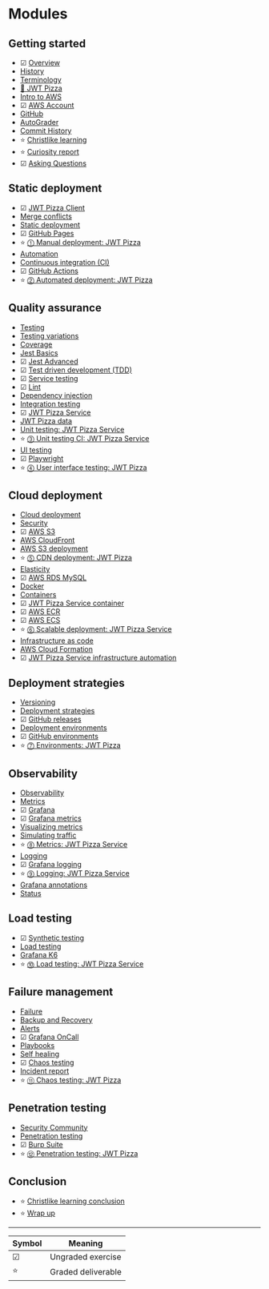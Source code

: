# Modules

## Getting started

- ☑ [Overview](overview/overview.md)
- [History](history/history.md)
- [Terminology](terminology/terminology.md)
- [🍕 JWT Pizza](jwtPizza/jwtPizza.md)
- [Intro to AWS](aws/aws.md)
- ☑ [AWS Account](awsAccount/awsAccount.md)
- [GitHub](gitHub/gitHub.md)
- [AutoGrader](autoGrader/autoGrader.md)
- [Commit History](gitHub/commitHistory.md)
- ⭐ [Christlike learning](christlikeLearning/christlikeLearning.md)
- ⭐ [Curiosity report](curiosityReport/curiosityReport.md)
- ☑ [Asking Questions](askingQuestions/askingQuestions.md)

## Static deployment

- ☑ [JWT Pizza Client](jwtPizzaClient/jwtPizzaClient.md)
- [Merge conflicts](mergeConflicts/mergeConflicts.md)
- [Static deployment](staticDeployment/staticDeployment.md)
- ☑ [GitHub Pages](gitHubPages/gitHubPages.md)
- ⭐ [⓵ Manual deployment: JWT Pizza](deliverable1ManualDeploy/deliverable1ManualDeploy.md)
- [Automation](automation/automation.md)
- [Continuous integration (CI)](continuousIntegration/continuousIntegration.md)
- ☑ [GitHub Actions](gitHubActions/gitHubActions.md)
- ⭐ [⓶ Automated deployment: JWT Pizza](deliverable2AutomatedDeploy/deliverable2AutomatedDeploy.md)

## Quality assurance

- [Testing](testing/testing.md)
- [Testing variations](testingCategories/testingCategories.md)
- [Coverage](coverage/coverage.md)
- [Jest Basics](jestBasics/jestBasics.md)
- ☑ [Jest Advanced](jestAdvanced/jestAdvanced.md)
- ☑ [Test driven development (TDD)](tdd/tdd.md)
- ☑ [Service testing](serviceTesting/serviceTesting.md)
- ☑ [Lint](lint/lint.md)
- [Dependency injection](dependencyInjection/dependencyInjection.md)
- [Integration testing](integrationTesting/integrationTesting.md)
- ☑ [JWT Pizza Service](jwtPizzaService/jwtPizzaService.md)
- [JWT Pizza data](jwtPizzaData/jwtPizzaData.md)
- [Unit testing: JWT Pizza Service](unitTestingJwtPizzaService/unitTestingJwtPizzaService.md)
- ⭐ [⓷ Unit testing CI: JWT Pizza Service](deliverable3UnitTesting/deliverable3UnitTesting.md)
- [UI testing](uiTesting/uiTesting.md)
- ☑ [Playwright](playwright/playwright.md)
- ⭐ [⓸ User interface testing: JWT Pizza](deliverable4UiTesting/deliverable4UiTesting.md)

## Cloud deployment

- [Cloud deployment](cloudDeployment/cloudDeployment.md)
- [Security](security/security.md)
- ☑ [AWS S3](awsS3/awsS3.md)
- [AWS CloudFront](awsCloudFront/awsCloudFront.md)
- [AWS S3 deployment](awsS3Deployment/awsS3Deployment.md)
- ⭐ [⓹ CDN deployment: JWT Pizza](deliverable5CdnDeploy/deliverable5CdnDeploy.md)
- [Elasticity](elasticity/elasticity.md)
- ☑ [AWS RDS MySQL](awsRdsMysql/awsRdsMysql.md)
- [Docker](docker/docker.md)
- [Containers](containers/containers.md)
- ☑ [JWT Pizza Service container](jwtPizzaServiceContainer/jwtPizzaServiceContainer.md)
- ☑ [AWS ECR](awsEcr/awsEcr.md)
- ☑ [AWS ECS](awsEcs/awsEcs.md)
- ⭐ [⓺ Scalable deployment: JWT Pizza Service](deliverable6ScalableDeploy/deliverable6ScalableDeploy.md)
- [Infrastructure as code](infrastructureAsCode/infrastructureAsCode.md)
- [AWS Cloud Formation](awsCloudFormation/awsCloudFormation.md)
- ☑ [JWT Pizza Service infrastructure automation](jwtPizzaServiceInfrastructureAutomation/jwtPizzaServiceInfrastructureAutomation.md)

## Deployment strategies

- [Versioning](versioning/versioning.md)
- [Deployment strategies](deploymentStrategies/deploymentStrategies.md)
- ☑ [GitHub releases](gitHubReleases/gitHubReleases.md)
- [Deployment environments](deploymentEnvironments/deploymentEnvironments.md)
- ☑ [GitHub environments](gitHubEnvironments/gitHubEnvironments.md)
- ⭐ [⓻ Environments: JWT Pizza](deliverable7Environments/deliverable7Environments.md)

## Observability

- [Observability](observability/observability.md)
- [Metrics](metrics/metrics.md)
- ☑ [Grafana](grafana/grafana.md)
- ☑ [Grafana metrics](grafanaMetrics/grafanaMetrics.md)
- [Visualizing metrics](visualizingMetrics/visualizingMetrics.md)
- [Simulating traffic](simulatingTraffic/simulatingTraffic.md)
- ⭐ [⓼ Metrics: JWT Pizza Service](deliverable8Metrics/deliverable8Metrics.md)
- [Logging](logging/logging.md)
- ☑ [Grafana logging](grafanaLogging/grafanaLogging.md)
- ⭐ [⓽ Logging: JWT Pizza Service](deliverable9Logging/deliverable9Logging.md)
- [Grafana annotations](grafanaAnnotations/grafanaAnnotations.md)
- [Status](statusReporting/statusReporting.md)

## Load testing

- ☑ [Synthetic testing](syntheticTesting/syntheticTesting.md)
- [Load testing](loadTesting/loadTesting.md)
- [Grafana K6](grafanaK6/grafanaK6.md)
- ⭐ [⓾ Load testing: JWT Pizza Service](deliverable10LoadTesting/deliverable10LoadTesting.md)

## Failure management

- [Failure](failure/failure.md)
- [Backup and Recovery](recovery/recovery.md)
- [Alerts](alerting/alerting.md)
- ☑ [Grafana OnCall](grafanaOnCall/grafanaOnCall.md)
- [Playbooks](playbooks/playbooks.md)
- [Self healing](selfHealing/selfHealing.md)
- ☑ [Chaos testing](chaosTesting/chaosTesting.md)
- [Incident report](incidentReport/incidentReport.md)
- ⭐ [⑪ Chaos testing: JWT Pizza](deliverable11ChaosTesting/deliverable11ChaosTesting.md)

## Penetration testing

- [Security Community](securityCommunity/securityCommunity.md)
- [Penetration testing](penetrationTesting/penetrationTesting.md)
- ☑ [Burp Suite](burpSuite/burpSuite.md)
- ⭐ [⑫ Penetration testing: JWT Pizza](deliverable12PenetrationTesting/deliverable12PenetrationTesting.md)

## Conclusion

- ⭐ [Christlike learning conclusion](christlikeLearningConclusion/christlikeLearningConclusion.md)
- ⭐ [Wrap up](wrapUp/wrapUp.md)

---

| Symbol | Meaning            |
| ------ | ------------------ |
| ☑      | Ungraded exercise  |
| ⭐     | Graded deliverable |
